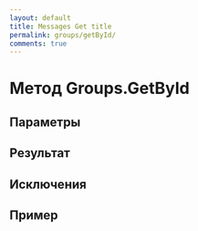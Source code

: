 ```yaml
---
layout: default
title: Messages Get title
permalink: groups/getById/
comments: true
---
```


# Метод Groups.GetById

## Параметры

## Результат

## Исключения

## Пример
```csharp

```
